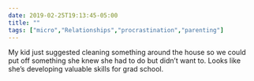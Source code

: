 ```yaml
---
date: 2019-02-25T19:13:45-05:00
title: ""
tags: ["micro","Relationships","procrastination","parenting"]
---
```

My kid just suggested cleaning something around the house so we could put off something she knew she had to do but didn’t want to. Looks like she’s developing valuable skills for grad school.
